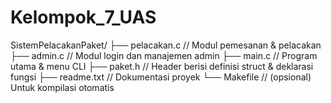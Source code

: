 # Kelompok_7_UAS

SistemPelacakanPaket/
├── pelacakan.c               // Modul pemesanan & pelacakan
├── admin.c                   // Modul login dan manajemen admin
├── main.c                    // Program utama & menu CLI
├── paket.h                   // Header berisi definisi struct & deklarasi fungsi
├── readme.txt                // Dokumentasi proyek
└── Makefile                  // (opsional) Untuk kompilasi otomatis
